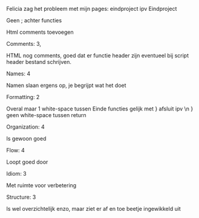 Felicia zag het probleem met mijn pages: eindproject ipv Eindproject

Geen ; achter functies

Html comments toevoegen

Comments: 3,

HTML nog comments, goed dat er functie header zijn
eventueel bij script header bestand schrijven.


Names: 4

Namen slaan ergens op, je begrijpt wat het doet


Formatting: 2

Overal maar 1 white-space tussen
Einde functies gelijk met } afsluit ipv \n }
geen white-space tussen return

Organization: 4

Is gewoon goed 

Flow: 4

Loopt goed door

Idiom: 3

Met ruimte voor verbetering

Structure: 3

Is wel overzichtelijk enzo, maar ziet er af en toe beetje ingewikkeld uit
